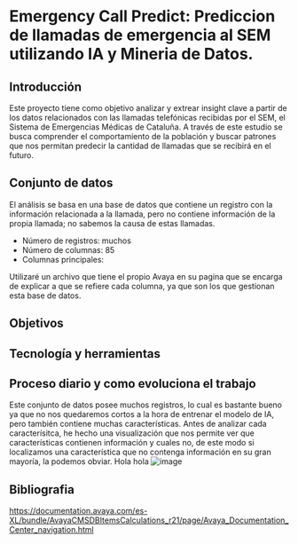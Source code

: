 # Emergency Call Predict: Prediccion de llamadas de emergencia al SEM utilizando IA y Mineria de Datos.
## Introducción
Este proyecto tiene como objetivo analizar y extrear insight clave a partir de los datos relacionados con las llamadas telefónicas recibidas por el SEM, el Sistema de Emergencias Médicas de Cataluña. A través de este estudio se busca comprender el comportamiento de la población y buscar patrones que nos permitan predecir la cantidad de llamadas que se recibirá en el futuro.
## Conjunto de datos
El análisis se basa en una base de datos que contiene un registro con la información relacionada a la llamada, pero no contiene información de la propia llamada; no sabemos la causa de estas llamadas.
  - Número de registros: muchos
  - Número de columnas: 85
  - Columnas principales:

Utilizaré un archivo que tiene el propio Avaya en su pagina que se encarga de explicar a que se refiere cada columna, ya que son los que gestionan esta base de datos.

## Objetivos

## Tecnología y herramientas

## Proceso diario y como evoluciona el trabajo
Este conjunto de datos posee muchos registros, lo cual es bastante bueno ya que no nos quedaremos cortos a la hora de entrenar el modelo de IA, pero también contiene muchas características. Antes de analizar cada caracterísitca, he hecho una visualización que nos permite ver que características contienen información y cuales no, de este modo si localizamos una característica que no contenga información en su gran mayoría, la podemos obviar.
Hola hola
![image](https://github.com/user-attachments/assets/fafb5c4e-c1c7-434b-9f92-cb59efecc2d9)


 ## Bibliografia
 https://documentation.avaya.com/es-XL/bundle/AvayaCMSDBItemsCalculations_r21/page/Avaya_Documentation_Center_navigation.html
